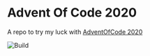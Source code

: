 # Advent Of Code 2020
A repo to try my luck with [AdventOfCode 2020](https://adventofcode.com/2020)

![Build](https://github.com/taherkheli/aoc2020/workflows/Build/badge.svg)
